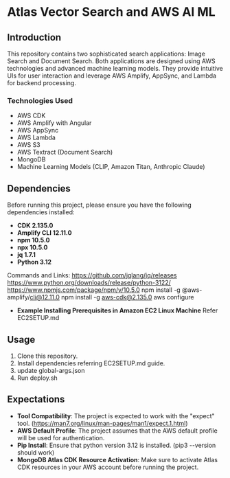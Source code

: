 # Atlas Vector Search and AWS AI ML

## Introduction
This repository contains two sophisticated search applications: Image Search and Document Search. Both applications are designed using AWS technologies and advanced machine learning models. They provide intuitive UIs for user interaction and leverage AWS Amplify, AppSync, and Lambda for backend processing.

### Technologies Used
- AWS CDK
- AWS Amplify with Angular
- AWS AppSync
- AWS Lambda
- AWS S3
- AWS Textract (Document Search)
- MongoDB
- Machine Learning Models (CLIP, Amazon Titan, Anthropic Claude)

## Dependencies

Before running this project, please ensure you have the following dependencies installed:

- **CDK 2.135.0**
- **Amplify CLI 12.11.0**
- **npm 10.5.0**
- **npx 10.5.0**
- **jq 1.7.1**
- **Python 3.12**

Commands and Links: 
https://github.com/jqlang/jq/releases
https://www.python.org/downloads/release/python-3122/
https://www.npmjs.com/package/npm/v/10.5.0
npm install -g @aws-amplify/cli@12.11.0
npm install -g aws-cdk@2.135.0
aws configure

- **Example Installing Prerequisites in Amazon EC2 Linux Machine**
Refer EC2SETUP.md

## Usage

1. Clone this repository.
2. Install dependencies referring EC2SETUP.md guide.
3. update global-args.json
4. Run deploy.sh

## Expectations

- **Tool Compatibility**: The project is expected to work with the "expect" tool. (https://man7.org/linux/man-pages/man1/expect.1.html)
- **AWS Default Profile**: The project assumes that the AWS default profile will be used for authentication.
- **Pip Install**: Ensure that python version 3.12 is installed. (pip3 --version should work)
- **MongoDB Atlas CDK Resource Activation**: Make sure to activate Atlas CDK resources in your AWS account before running the project. 


